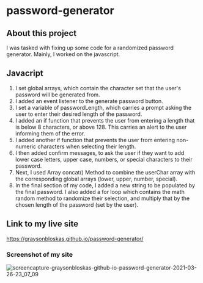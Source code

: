 # password-generator
## About this project 
I was tasked with fixing up some code for a randomized password generator. Mainly, I worked on the javascript. 
## Javacript
1. I set global arrays, which contain the character set that the user's password will be generated from. 
2. I added an event listener to the generate password button. 
3. I set a variable of passwordLength, which carries a prompt asking the user to enter their desired length of the password. 
4. I added an if function that prevents the user from entering a length that is below 8 characters, or above 128. This carries an alert to the user informing them of the error. 
5. I added another if function that prevents the user from entering non-numeric characters when selecting their length. 
6. I then added confirm messages, to ask the user if they want to add lower case letters, upper case, numbers, or special characters to their password. 
7. Next, I used Array concat() Method to combine the userChar array with the corresponding global arrays (lower, upper, number, special).
8. In the final section of my code, I added a new string to be populated by the final password. I also added a for loop which contains the math random method to randomize their selection, and multiply that by the chosen length of the password (set by the user).

## Link to my live site
https://graysonbloskas.github.io/password-generator/

### Screenshot of my site
![screencapture-graysonbloskas-github-io-password-generator-2021-03-26-23_07_09](https://user-images.githubusercontent.com/79467387/112708386-1ab99b00-8e88-11eb-8d35-aa6ad499e1e5.png)
